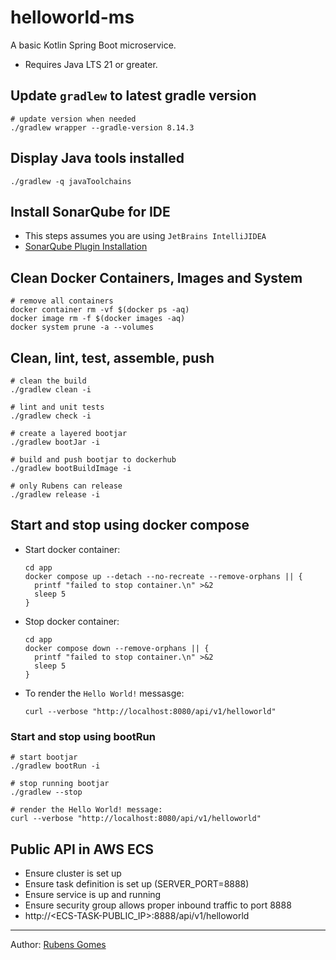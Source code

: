# helloworld-ms

A basic Kotlin Spring Boot microservice.

- Requires Java LTS 21 or greater.

## Update `gradlew` to latest gradle version

```shell
# update version when needed
./gradlew wrapper --gradle-version 8.14.3
```

## Display Java tools installed

```shell
./gradlew -q javaToolchains
```

## Install SonarQube for IDE

- This steps assumes you are using `JetBrains IntelliJIDEA`
- [SonarQube Plugin Installation](https://docs.sonarsource.com/sonarqube-for-ide/intellij/getting-started/installation/)

## Clean Docker Containers, Images and System

```shell
# remove all containers
docker container rm -vf $(docker ps -aq)
docker image rm -f $(docker images -aq)
docker system prune -a --volumes
```

## Clean, lint, test, assemble, push

```shell
# clean the build
./gradlew clean -i
```

```shell
# lint and unit tests
./gradlew check -i
```

```shell
# create a layered bootjar
./gradlew bootJar -i
```

```shell
# build and push bootjar to dockerhub
./gradlew bootBuildImage -i
```

```shell
# only Rubens can release
./gradlew release -i
```

## Start and stop using docker compose

- Start docker container:

  ```shell
  cd app
  docker compose up --detach --no-recreate --remove-orphans || {
    printf "failed to stop container.\n" >&2
    sleep 5   
  }
  ```

- Stop docker container:

  ```shell
  cd app
  docker compose down --remove-orphans || {
    printf "failed to stop container.\n" >&2
    sleep 5
  }
  ```

- To render the `Hello World!` messasge:

  ```shell
  curl --verbose "http://localhost:8080/api/v1/helloworld"
  ```



### Start and stop using bootRun

```shell
# start bootjar
./gradlew bootRun -i
```

```shell
# stop running bootjar
./gradlew --stop
```

```shell
# render the Hello World! message:
curl --verbose "http://localhost:8080/api/v1/helloworld"
```

## Public API in AWS ECS

- Ensure cluster is set up
- Ensure task definition is set up (SERVER_PORT=8888)
- Ensure service is up and running
- Ensure security group allows proper inbound traffic to port 8888
- http://<ECS-TASK-PUBLIC_IP>:8888/api/v1/helloworld

---
Author:  [Rubens Gomes](https://rubensgomes.com/)
